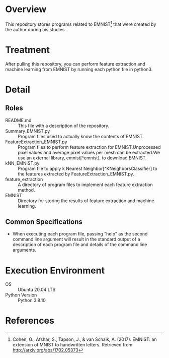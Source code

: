 # Overview
This repository stores programs related to EMNIST[^EMNIST] that were created by the author during his studies.

# Treatment
After pulling this repository, you can perform feature extraction and machine learning from EMNIST by running each python file in python3.

# Detail
## Roles
<dl>
    <dt>README.md</dt>
    <dd>This file with a description of the repository.</dd>
    <dt>Summary_EMNIST.py</dt>
    <dd>Program files used to actually know the contents of EMNIST.</dd>
    <dt>FeatureExtraction_EMNIST.py</dt>
    <dd>Program files to perform feature extraction for EMNIST.Unprocessed pixel values and average pixel values per mesh can be extracted.We use an external library, emnist[^emnist], to download EMNIST.</dd>
    <dt>kNN_EMNIST.py</dt>
    <dd>Program file to apply k Nearest Neighbor[^KNeighborsClassifier] to the features extracted by FeatureExtraction_EMNIST.py.</dd>
    <dt>feature_extraction</dt>
    <dd>A directory of program files to implement each feature extraction method.</dd>
    <dt>EMNIST</dt>
    <dd>Directory for storing the results of feature extraction and machine learning.</dd>
</dl> 

## Common Specifications
* When executing each program file, passing "help" as the second command line argument will result in the standard output of a description of each program file and details of the command line arguments.

# Execution Environment
<dl>
    <dt>OS</dt>
    <dd>Ubuntu 20.04 LTS</dd>
    <dt>Python Version</dt>
    <dd>Python 3.8.10</dd>
</dl> 

# References
[^EMNIST]:Cohen, G., Afshar, S., Tapson, J., & van Schaik, A. (2017). EMNIST: an extension of MNIST to handwritten letters. Retrieved from http://arxiv.org/abs/1702.05373
[^KNeighborsClassifier]:https://scikit-learn.org/stable/modules/generated/sklearn.neighbors.KNeighborsClassifier.html
[^emnist]:(https://pypi.org/project/emnist/)
